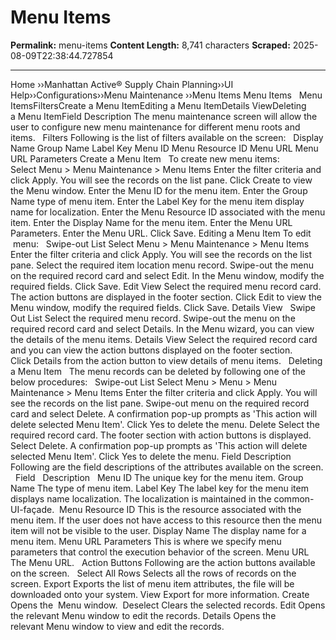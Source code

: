 # Menu Items

**Permalink:** menu-items
**Content Length:** 8,741 characters
**Scraped:** 2025-08-09T22:38:44.727854

---

Home &rsaquo;&rsaquo;Manhattan Active® Supply Chain Planning&rsaquo;&rsaquo;UI Help&rsaquo;&rsaquo;Configurations&rsaquo;&rsaquo;Menu Maintenance ››Menu Items Menu Items &nbsp; Menu ItemsFiltersCreate a Menu ItemEditing a Menu ItemDetails ViewDeleting a&nbsp;Menu ItemField Description The menu maintenance screen will allow the user to configure new menu maintenance for different menu roots and items. &nbsp; Filters Following is the list of filters available on the screen: &nbsp; Display Name Group Name Label Key Menu ID Menu Resource ID Menu URL Menu URL Parameters Create a Menu Item &nbsp; To create new menu items: &nbsp; Select&nbsp;Menu&nbsp;&gt; Menu Maintenance&nbsp;&gt;&nbsp;Menu Items Enter the filter criteria and click&nbsp;Apply. You will see the records on the list pane. Click&nbsp;Create&nbsp;to view the Menu&nbsp;window. Enter the Menu ID&nbsp;for the menu item. Enter the Group Name type of menu item. Enter the Label Key&nbsp;for the menu item display name for localization. Enter the Menu Resource ID&nbsp;associated with the menu item. Enter the Display Name for the menu item. Enter the&nbsp;Menu URL Parameters. Enter the Menu URL. Click Save. Editing a Menu Item To edit &nbsp;menu: &nbsp; Swipe-out List Select&nbsp;Menu&nbsp;&gt; Menu Maintenance&nbsp;&gt;&nbsp;Menu Items Enter the filter criteria and click&nbsp;Apply. You will see the records on the list pane. Select the required item location&nbsp;menu record. Swipe-out the menu on the required record card and select&nbsp;Edit. In the Menu&nbsp;window, modify the required fields. Click&nbsp;Save. Edit View Select the required menu record card. The action buttons are displayed in the footer section. Click&nbsp;Edit&nbsp;to view the Menu&nbsp;window, modify the required fields. Click&nbsp;Save. Details View &nbsp; Swipe Out List Select the required menu record. Swipe-out the menu on the required record card and select&nbsp;Details. In the Menu&nbsp;wizard, you can view the details of the menu items. Details View Select the required record card and you can view the action&nbsp;buttons displayed on the footer section. Click&nbsp;Details&nbsp;from the action button to view&nbsp;details of menu items. &nbsp; Deleting a&nbsp;Menu Item &nbsp; The menu records can be deleted by following one of the below procedures: &nbsp; Swipe-out List Select&nbsp;Menu&nbsp;&gt;&nbsp;Menu&nbsp;&gt; Menu Maintenance&nbsp;&gt;&nbsp;Menu Items Enter the filter criteria and click&nbsp;Apply. You will see the records on the list pane. Swipe-out menu on the required record card and select&nbsp;Delete. A confirmation pop-up prompts as &#39;This action will delete selected Menu Item&#39;. Click&nbsp;Yes&nbsp;to delete the menu. Delete Select the required record card. The footer section with action buttons is displayed. Select&nbsp;Delete. A confirmation pop-up prompts as &#39;This action will delete selected Menu Item&#39;. Click&nbsp;Yes&nbsp;to delete the menu. Field Description Following are the field descriptions of the attributes available on the screen. &nbsp; Field &nbsp; Description &nbsp; Menu ID The unique key for the menu item. Group Name The type of menu item. Label Key The label key for the menu item displays name localization. The localization is maintained in the common-UI-fa&ccedil;ade.&nbsp; Menu Resource ID This is the resource associated with the menu item. If the user does not have access to this resource then the menu item will not be visible to the user. Display Name The display name for a menu item. Menu URL Parameters This is where we specify menu parameters that control the execution behavior of the screen. Menu URL The Menu URL. &nbsp; Action Buttons Following are the action buttons available on the screen. &nbsp; Select All Rows Selects all the rows of records on the screen. Export Exports the list of menu item attributes, the file will be downloaded onto your system. View&nbsp;Export&nbsp;for more information. Create Opens the&nbsp;&nbsp;Menu&nbsp;window.&nbsp; Deselect Clears the selected records. Edit Opens the relevant&nbsp;Menu&nbsp;window to edit the records. Details Opens the relevant&nbsp;Menu&nbsp;window&nbsp;to view and edit the records.